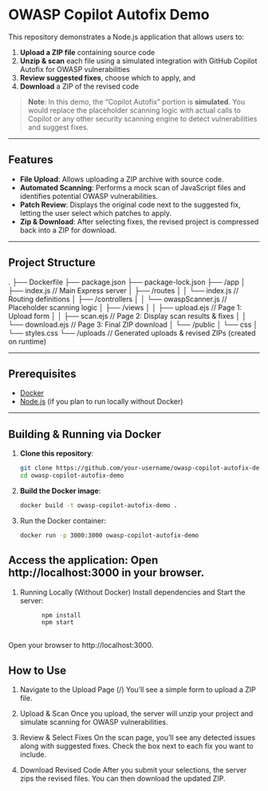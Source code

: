 # OWASP Copilot Autofix Demo

This repository demonstrates a Node.js application that allows users to:

1. **Upload a ZIP file** containing source code  
2. **Unzip & scan** each file using a simulated integration with GitHub Copilot Autofix for OWASP vulnerabilities  
3. **Review suggested fixes**, choose which to apply, and  
4. **Download** a ZIP of the revised code

> **Note**: In this demo, the “Copilot Autofix” portion is **simulated**. You would replace the placeholder scanning logic with actual calls to Copilot or any other security scanning engine to detect vulnerabilities and suggest fixes.

---

## Features

- **File Upload**: Allows uploading a ZIP archive with source code.  
- **Automated Scanning**: Performs a mock scan of JavaScript files and identifies potential OWASP vulnerabilities.  
- **Patch Review**: Displays the original code next to the suggested fix, letting the user select which patches to apply.  
- **Zip & Download**: After selecting fixes, the revised project is compressed back into a ZIP for download.

---

## Project Structure
.
├── Dockerfile
├── package.json
├── package-lock.json
├── /app
│   ├── index.js              // Main Express server
│   ├── /routes
│   │   └── index.js          // Routing definitions
│   ├── /controllers
│   │   └── owaspScanner.js   // Placeholder scanning logic
│   ├── /views
│   │   ├── upload.ejs        // Page 1: Upload form
│   │   ├── scan.ejs          // Page 2: Display scan results & fixes
│   │   └── download.ejs      // Page 3: Final ZIP download
│   └── /public
│       └── css
│           └── styles.css
└── /uploads                  // Generated uploads & revised ZIPs (created on runtime)

---

## Prerequisites

- [Docker](https://www.docker.com/)  
- [Node.js](https://nodejs.org/en/) (if you plan to run locally without Docker)

---

## Building & Running via Docker

1. **Clone this repository**:
   ```bash
   git clone https://github.com/your-username/owasp-copilot-autofix-demo.git
   cd owasp-copilot-autofix-demo

2. **Build the Docker image**:
   ```bash
   docker build -t owasp-copilot-autofix-demo .

3. Run the Docker container:
   ```bash
   docker run -p 3000:3000 owasp-copilot-autofix-demo

## Access the application: Open http://localhost:3000 in your browser.

1. Running Locally (Without Docker)
   Install dependencies and Start the server:
   ```bash
         npm install
         npm start
      
Open your browser to http://localhost:3000.

## How to Use
1. Navigate to the Upload Page (/)
You’ll see a simple form to upload a ZIP file.

2. Upload & Scan
Once you upload, the server will unzip your project and simulate scanning for OWASP vulnerabilities.

3. Review & Select Fixes
On the scan page, you’ll see any detected issues along with suggested fixes. Check the box next to each fix you want to include.

4. Download Revised Code
After you submit your selections, the server zips the revised files. You can then download the updated ZIP.
